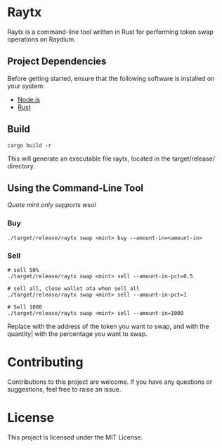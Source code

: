 # Raytx

Raytx is a command-line tool written in Rust for performing token swap operations on Raydium.

## Project Dependencies

Before getting started, ensure that the following software is installed on your system:

- [Node.js](https://nodejs.org/)
- [Rust](https://www.rust-lang.org/)


## Build
```
cargo build -r
```
This will generate an executable file raytx, located in the target/release/ directory.

## Using the Command-Line Tool
*Quote mint only supports wsol*
### Buy
```
./target/release/raytx swap <mint> buy --amount-in=<amount-in>
```
### Sell
```
# sell 50%
./target/release/raytx swap <mint> sell --amount-in-pct=0.5

# sell all, close wallet ata when sell all
./target/release/raytx swap <mint> sell --amount-in-pct=1

# Sell 1000
./target/release/raytx swap <mint> sell --amount-in=1000
```
Replace <mint> with the address of the token you want to swap, and <amount-in> with the quantity|<amount-in-pct> with the percentage you want to swap.

# Contributing
Contributions to this project are welcome. If you have any questions or suggestions, feel free to raise an issue.

# License
This project is licensed under the MIT License.
